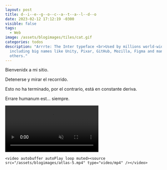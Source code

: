 ```yaml
---
layout: post
title: d--i--e--g--o--c--a--t--a--l--d--o
date: 2023-02-12 17:12:19 -0300
visible: false
tags:
  - Web
image: /assets/blogimages/tiles/cat.gif
categories: todos
description: "Arrrte: The Inter typeface <br>Used by millions world-wide,
  including big names like Unity, Pixar, GitHub, Mozilla, Figma and many
  others."
---
```

Bienvenidx a mi sitio. 

Detenerse y mirar el recorrido. 

Esto no ha terminado, por el contrario, está en constante deriva.

Errare humanum est… siempre. 

<video autobuffer autoPlay loop muted><source src="/assets/blogimages/atlas-4.mp4" type="video/mp4" /></video>


```
<video autobuffer autoPlay loop muted><source src="/assets/blogimages/atlas-5.mp4" type="video/mp4" /></video>
```
